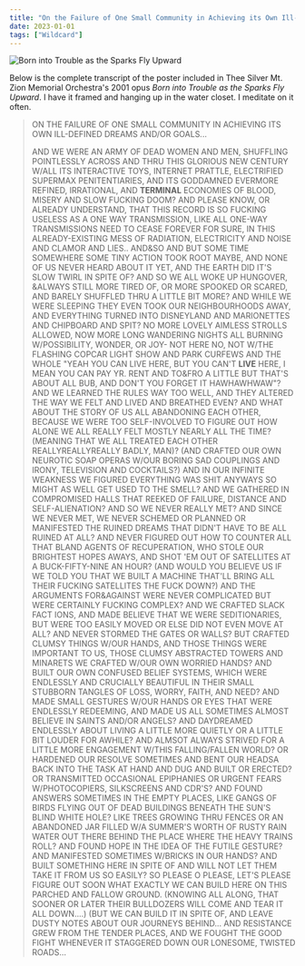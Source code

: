 ```yaml
---
title: "On the Failure of One Small Community in Achieving its Own Ill-defined Dreams and/or Goals..."
date: 2023-01-01
tags: ["Wildcard"]
---
```


![Born into Trouble as the Sparks Fly Upward](/images/zion.jpg)

Below is the complete transcript of the poster included in Thee Silver Mt. Zion Memorial Orchestra's 2001 opus _Born into Trouble as the Sparks Fly Upward_. I have it framed and hanging up in the water closet. I meditate on it often.

> ON THE FAILURE OF ONE SMALL COMMUNITY IN ACHIEVING ITS OWN ILL-DEFINED DREAMS AND/OR GOALS...
>
> AND WE WERE AN ARMY OF DEAD WOMEN AND MEN, SHUFFLING POINTLESSLY ACROSS AND THRU THIS GLORIOUS NEW CENTURY W/ALL ITS INTERACTIVE TOYS, INTERNET PRATTLE, ELECTRIFIED SUPERMAX PENITENTIARIES, AND ITS GODDAMNED EVERMORE REFINED, IRRATIONAL, AND **TERMINAL** ECONOMIES OF BLOOD, MISERY AND SLOW FUCKING DOOM? AND PLEASE KNOW, OR ALREADY UNDERSTAND, THAT THIS RECORD IS SO FUCKING USELESS AS A ONE WAY TRANSMISSION, LIKE ALL ONE-WAY TRANSMISSIONS NEED TO CEASE FOREVER FOR SURE, IN THIS ALREADY-EXISTING MESS OF RADIATION, ELECTRICITY AND NOISE AND CLAMOR AND LIES.. AND&SO AND BUT SOME TIME SOMEWHERE SOME TINY ACTION TOOK ROOT MAYBE, AND NONE OF US NEVER HEARD ABOUT IT YET, AND THE EARTH DID IT'S SLOW TWIRL IN SPITE OF? AND SO WE ALL WOKE UP HUNGOVER, &ALWAYS STILL MORE TIRED OF, OR MORE SPOOKED OR SCARED, AND BARELY SHUFFLED THRU A LITTLE BIT MORE? AND WHILE WE WERE SLEEPING THEY EVEN TOOK OUR NEIGHBOURHOODS AWAY, AND EVERYTHING TURNED INTO DISNEYLAND AND MARIONETTES AND CHIPBOARD AND SPIT? NO MORE LOVELY AIMLESS STROLLS ALLOWED, NOW MORE LONG WANDERING NIGHTS ALL BURNING W/POSSIBILITY, WONDER, OR JOY- NOT HERE NO, NOT W/THE FLASHING COPCAR LIGHT SHOW AND PARK CURFEWS AND THE WHOLE "YEAH YOU CAN LIVE HERE, BUT YOU CAN'T **LIVE** HERE, I MEAN YOU CAN PAY YR. RENT AND TO&FRO A LITTLE BUT THAT'S ABOUT ALL BUB, AND DON'T YOU FORGET IT HAWHAWHWAW"? AND WE LEARNED THE RULES WAY TOO WELL, AND THEY ALTERED THE WAY WE FELT AND LIVED AND BREATHED EVEN? AND WHAT ABOUT THE STORY OF US ALL ABANDONING EACH OTHER, BECAUSE WE WERE TOO SELF-INVOLVED TO FIGURE OUT HOW ALONE WE ALL REALLY FELT MOSTLY NEARLY ALL THE TIME? (MEANING THAT WE ALL TREATED EACH OTHER REALLYREALLYREALLY BADLY, MAN)? (AND CRAFTED OUR OWN NEUROTIC SOAP OPERAS W/OUR BORING SAD COUPLINGS AND IRONY, TELEVISION AND COCKTAILS?) AND IN OUR INFINITE WEAKNESS WE FIGURED EVERYTHING WAS SHIT ANYWAYS SO MIGHT AS WELL GET USED TO THE SMELL? AND WE GATHERED IN COMPROMISED HALLS THAT REEKED OF FAILURE, DISTANCE AND SELF-ALIENATION? AND SO WE NEVER REALLY MET? AND SINCE WE NEVER MET, WE NEVER SCHEMED OR PLANNED OR MANIFESTED THE RUINED DREAMS THAT DIDN'T HAVE TO BE ALL RUINED AT ALL? AND NEVER FIGURED OUT HOW TO COUNTER ALL THAT BLAND AGENTS OF RECUPERATION, WHO STOLE OUR BRIGHTEST HOPES AWAYS, AND SHOT 'EM OUT OF SATELLITES AT A BUCK-FIFTY-NINE AN HOUR? (AND WOULD YOU BELIEVE US IF WE TOLD YOU THAT WE BUILT A MACHINE THAT'LL BRING ALL THEIR FUCKING SATELLITES THE FUCK DOWN?) AND THE ARGUMENTS FOR&AGAINST WERE NEVER COMPLICATED BUT WERE CERTAINLY FUCKING COMPLEX? AND WE CRAFTED SLACK FACT IONS, AND MADE BELIEVE THAT WE WERE SEDITIONARIES, BUT WERE TOO EASILY MOVED OR ELSE DID NOT EVEN MOVE AT ALL? AND NEVER STORMED THE GATES OR WALLS? BUT CRAFTED CLUMSY THINGS W/OUR HANDS, AND THOSE THINGS WERE IMPORTANT TO US, THOSE CLUMSY ABSTRACTED TOWERS AND MINARETS WE CRAFTED W/OUR OWN WORRIED HANDS? AND BUILT OUR OWN CONFUSED BELIEF SYSTEMS, WHICH WERE ENDLESSLY AND CRUCIALLY BEAUTIFUL IN THEIR SMALL STUBBORN TANGLES OF LOSS, WORRY, FAITH, AND NEED? AND MADE SMALL GESTURES W/OUR HANDS OR EYES THAT WERE ENDLESSLY REDEEMING, AND MADE US ALL SOMETIMES ALMOST BELIEVE IN SAINTS AND/OR ANGELS? AND DAYDREAMED ENDLESSLY ABOUT LIVING A LITTLE MORE QUIETLY OR A LITTLE BIT LOUDER FOR AWHILE? AND ALMSOT ALWAYS STRIVED FOR A LITTLE MORE ENGAGEMENT W/THIS FALLING/FALLEN WORLD? OR HARDENED OUR RESOLVE SOMETIMES AND BENT OUR HEADSA BACK INTO THE TASK AT HAND AND DUG AND BUILT OR ERECTED? OR TRANSMITTED OCCASIONAL EPIPHANIES OR URGENT FEARS W/PHOTOCOPIERS, SILKSCREENS AND CDR'S? AND FOUND ANSWERS SOMETIMES IN THE EMPTY PLACES, LIKE GANGS OF BIRDS FLYING OUT OF DEAD BUILDINGS BENEATH THE SUN'S BLIND WHITE HOLE? LIKE TREES GROWING THRU FENCES OR AN ABANDONED JAR FILLED W/A SUMMER'S WORTH OF RUSTY RAIN WATER OUT THERE BEHIND THE PLACE WHERE THE HEAVY TRAINS ROLL? AND FOUND HOPE IN THE IDEA OF THE FUTILE GESTURE? AND MANIFESTED SOMETIMES W/BRICKS IN OUR HANDS? AND BUILT SOMETHING HERE IN SPITE OF AND WILL NOT LET THEM TAKE IT FROM US SO EASILY? SO PLEASE O PLEASE, LET'S PLEASE FIGURE OUT SOON WHAT EXACTLY WE CAN BUILD HERE ON THIS PARCHED AND FALLOW GROUND. (KNOWING ALL ALONG, THAT SOONER OR LATER THEIR BULLDOZERS WILL COME AND TEAR IT ALL DOWN....) (BUT WE CAN BUILD IT IN SPITE OF, AND LEAVE DUSTY NOTES ABOUT OUR JOURNEYS BEHIND... AND RESISTANCE GREW FROM THE TENDER PLACES, AND WE FOUGHT THE GOOD FIGHT WHENEVER IT STAGGERED DOWN OUR LONESOME, TWISTED ROADS...
